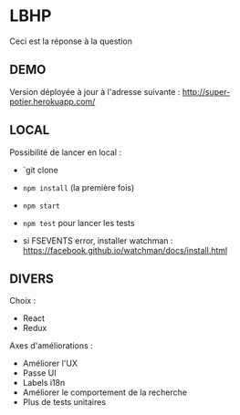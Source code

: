 # LBHP
Ceci est la réponse à la question

## DEMO
Version déployée à jour à l'adresse suivante :
http://super-potier.herokuapp.com/

## LOCAL
Possibilité de lancer en local :
* `git clone
* `npm install` (la première fois)
* `npm start`

* `npm test` pour lancer les tests
* si FSEVENTS error, installer watchman :
https://facebook.github.io/watchman/docs/install.html

## DIVERS
Choix :
* React
* Redux

Axes d'améliorations :
* Améliorer l'UX
* Passe UI
* Labels i18n
* Améliorer le comportement de la recherche
* Plus de tests unitaires
